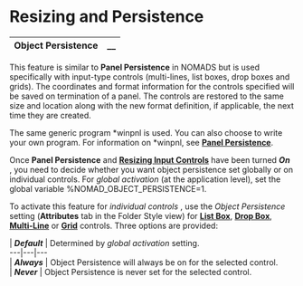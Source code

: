 # Resizing and Persistence 

**Object Persistence** |  **__**  
---|---  
  
This feature is similar to **Panel Persistence** in NOMADS but is used specifically with input-type controls (multi-lines, list boxes, drop boxes and grids). The coordinates and format information for the controls specified will be saved on termination of a panel. The controls are restored to the same size and location along with the new format definition, if applicable, the next time they are created.

The same generic program *winpnl is used. You can also choose to write your own program. For information on *winpnl, see **[Panel Persistence](Panel%20Persistence.md)**.

Once **Panel Persistence** and **[Resizing Input Controls](Resizing%20Input%20Controls.md)** have been turned **_On_** , you need to decide whether you want object persistence set globally or on individual controls. For _global activation_ (at the application level), set the global variable %NOMAD_OBJECT_PERSISTENCE=1.

To activate this feature for _individual controls_ , use the _Object Persistence_ setting (**Attributes** tab in the Folder Style view) for **[List Box](../../Creating%20Panel%20Controls/List%20Box%20Controls/List%20Box%20Type.md)**, **[Drop Box](../../Creating%20Panel%20Controls/Drop%20Box%20Control/Drop%20Box%20Properties.md)**, **[Multi-Line](../../Creating%20Panel%20Controls/Multi-Line%20Control/Multi-Line%20Properties.md)** or **[Grid](../../Creating%20Panel%20Controls/Grid%20Control/Grid%20Properties.md)** controls. Three options are provided:

|  **_Default_** |  Determined by _global activation_ setting.  
---|---|---  
|  **_Always_** |  Object Persistence will always be on for the selected control.  
|  **_Never_** |  Object Persistence is never set for the selected control.
